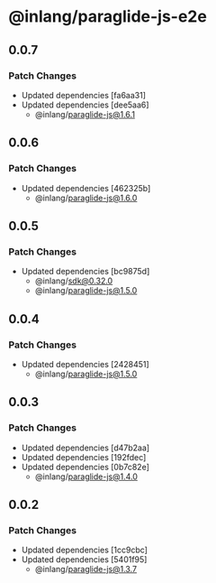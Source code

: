 # @inlang/paraglide-js-e2e

## 0.0.7

### Patch Changes

- Updated dependencies [fa6aa31]
- Updated dependencies [dee5aa6]
  - @inlang/paraglide-js@1.6.1

## 0.0.6

### Patch Changes

- Updated dependencies [462325b]
  - @inlang/paraglide-js@1.6.0

## 0.0.5

### Patch Changes

- Updated dependencies [bc9875d]
  - @inlang/sdk@0.32.0
  - @inlang/paraglide-js@1.5.0

## 0.0.4

### Patch Changes

- Updated dependencies [2428451]
  - @inlang/paraglide-js@1.5.0

## 0.0.3

### Patch Changes

- Updated dependencies [d47b2aa]
- Updated dependencies [192fdec]
- Updated dependencies [0b7c82e]
  - @inlang/paraglide-js@1.4.0

## 0.0.2

### Patch Changes

- Updated dependencies [1cc9cbc]
- Updated dependencies [5401f95]
  - @inlang/paraglide-js@1.3.7
